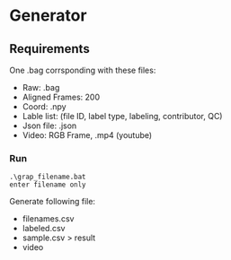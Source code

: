 # Generator

## Requirements
One .bag corrsponding with these files:

- Raw: .bag
- Aligned Frames: 200 
- Coord: .npy
- Lable list: (file ID, label type, labeling, contributor, QC)
- Json file: .json
- Video: RGB Frame, .mp4 (youtube) 

### Run
```
.\grap_filename.bat
enter filename only
```
Generate following file:
- filenames.csv
- labeled.csv
- sample.csv > result
- video

